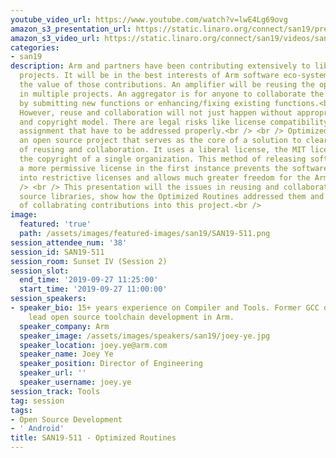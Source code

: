 ```yaml
---
youtube_video_url: https://www.youtube.com/watch?v=lwE4Lg69ovg
amazon_s3_presentation_url: https://static.linaro.org/connect/san19/presentations/san19-511.pdf
amazon_s3_video_url: https://static.linaro.org/connect/san19/videos/san19-511.mp4
categories:
- san19
description: Arm and partners have been contributing extensively to library functions
  projects. It will be in the best interests of Arm software eco-system to maximize
  the value of those contributions. An amplifier will be reusing the open-source implementations
  in multiple projects. An aggregator is for anyone to collaborate the contribution
  by submitting new functions or enhancing/fixing existing functions.<br /> <br />
  However, reuse and collaboration will not just happen without appropriate license
  and copyright model. There are legal risks like license compatibility and copyright
  assignment that have to be addressed properly.<br /> <br /> Optimized Routines is
  an open source project that serves as the core of a solution to clear obstacles
  of reusing and collaboration. It uses a liberal license, the MIT license, and is
  the copyright of a single organization. This method of releasing software under
  a more permissive license in the first instance prevents the software being locked
  into restrictive licenses and allows much greater freedom for the Arm eco-system.<br
  /> <br /> This presentation will the issues in reusing and collaborating of open
  source libraries, show how the Optimized Routines addressed them and the progress
  of collabrating contributions into this project.<br />
image:
  featured: 'true'
  path: /assets/images/featured-images/san19/SAN19-511.png
session_attendee_num: '38'
session_id: SAN19-511
session_room: Sunset IV (Session 2)
session_slot:
  end_time: '2019-09-27 11:25:00'
  start_time: '2019-09-27 11:00:00'
session_speakers:
- speaker_bio: 15+ years experience on Compiler and Tools. Former GCC developer. Currently
    lead open source toolchain development in Arm.
  speaker_company: Arm
  speaker_image: /assets/images/speakers/san19/joey-ye.jpg
  speaker_location: joey.ye@arm.com
  speaker_name: Joey Ye
  speaker_position: Director of Engineering
  speaker_url: ''
  speaker_username: joey.ye
session_track: Tools
tag: session
tags:
- Open Source Development
- ' Android'
title: SAN19-511 - Optimized Routines
---
```

